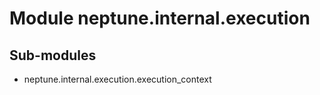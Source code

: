 Module neptune.internal.execution
=================================

Sub-modules
-----------
* neptune.internal.execution.execution_context